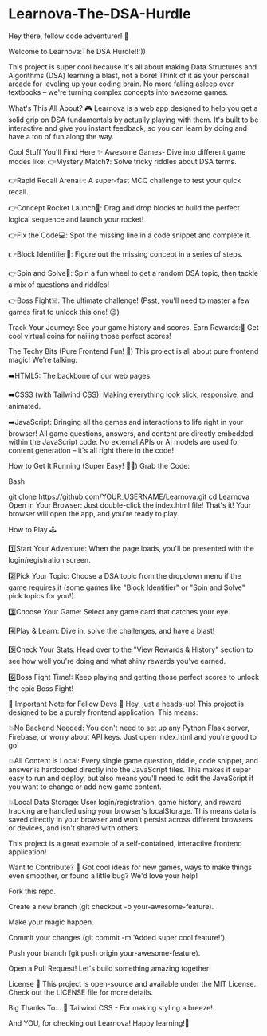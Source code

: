 # Learnova-The-DSA-Hurdle
Hey there, fellow code adventurer! 👋

Welcome to Learnova:The DSA Hurdle!!:)) 

This project is super cool because it's all about making Data Structures and Algorithms (DSA) learning a blast, not a bore! Think of it as your personal arcade for leveling up your coding brain. No more falling asleep over textbooks – we're turning complex concepts into awesome games.

What's This All About? 🎮
Learnova is a web app designed to help you get a solid grip on DSA fundamentals by actually playing with them. It's built to be interactive and give you instant feedback, so you can learn by doing and have a ton of fun along the way.

Cool Stuff You'll Find Here ✨
Awesome Games- Dive into different game modes like:
👉Mystery Match❓: Solve tricky riddles about DSA terms.

👉Rapid Recall Arena✨: A super-fast MCQ challenge to test your quick recall.

👉Concept Rocket Launch🚀: Drag and drop blocks to build the perfect logical sequence and launch your rocket!

👉Fix the Code💻: Spot the missing line in a code snippet and complete it.

👉Block Identifier🧩: Figure out the missing concept in a series of steps.

👉Spin and Solve🎡: Spin a fun wheel to get a random DSA topic, then tackle a mix of questions and riddles!

👉Boss Fight☠️: The ultimate challenge! (Psst, you'll need to master a few games first to unlock this one! 😉)

Track Your Journey: See your game history and scores.
Earn Rewards:🏅 Get cool virtual coins for nailing those perfect scores!

The Techy Bits (Pure Frontend Fun! 🎉)
This project is all about pure frontend magic! We're talking:

➡️HTML5: The backbone of our web pages.

➡️CSS3 (with Tailwind CSS): Making everything look slick, responsive, and animated.

➡️JavaScript: Bringing all the games and interactions to life right in your browser! All game questions, answers, and content are directly embedded within the JavaScript code. No external APIs or AI models are used for content generation – it's all right there in the code!

How to Get It Running (Super Easy! 🏃‍♀️)
Grab the Code:

Bash

git clone https://github.com/YOUR_USERNAME/Learnova.git
cd Learnova
Open in Your Browser:
Just double-click the index.html file! That's it! Your browser will open the app, and you're ready to play.

How to Play 🕹️

1️⃣Start Your Adventure: When the page loads, you'll be presented with the login/registration screen.

2️⃣Pick Your Topic: Choose a DSA topic from the dropdown menu if the game requires it (some games like "Block Identifier" or "Spin and Solve" pick topics for you!).

3️⃣Choose Your Game: Select any game card that catches your eye.

4️⃣Play & Learn: Dive in, solve the challenges, and have a blast!

5️⃣Check Your Stats: Head over to the "View Rewards & History" section to see how well you're doing and what shiny rewards you've earned.

6️⃣Boss Fight Time!: Keep playing and getting those perfect scores to unlock the epic Boss Fight!

🚨 Important Note for Fellow Devs 🚨
Hey, just a heads-up! This project is designed to be a purely frontend application. This means:

💥No Backend Needed: You don't need to set up any Python Flask server, Firebase, or worry about API keys. Just open index.html and you're good to go!

💥All Content is Local: Every single game question, riddle, code snippet, and answer is hardcoded directly into the JavaScript files. This makes it super easy to run and deploy, but also means you'll need to edit the JavaScript if you want to change or add new game content.

💥Local Data Storage: User login/registration, game history, and reward tracking are handled using your browser's localStorage. This means data is saved directly in your browser and won't persist across different browsers or devices, and isn't shared with others.

This project is a great example of a self-contained, interactive frontend application!

Want to Contribute? 🤝
Got cool ideas for new games, ways to make things even smoother, or found a little bug? We'd love your help!

Fork this repo.

Create a new branch (git checkout -b your-awesome-feature).

Make your magic happen.

Commit your changes (git commit -m 'Added super cool feature!').

Push your branch (git push origin your-awesome-feature).

Open a Pull Request! Let's build something amazing together!

License 📄
This project is open-source and available under the MIT License. Check out the LICENSE file for more details.

Big Thanks To... 🙏
Tailwind CSS - For making styling a breeze!

And YOU, for checking out Learnova! Happy learning!💟
